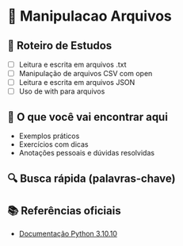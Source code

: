 # 📘 Manipulacao Arquivos

## 🧭 Roteiro de Estudos

- [ ] Leitura e escrita em arquivos .txt
- [ ] Manipulação de arquivos CSV com open
- [ ] Leitura e escrita em arquivos JSON
- [ ] Uso de with para arquivos

## 📂 O que você vai encontrar aqui

- Exemplos práticos
- Exercícios com dicas
- Anotações pessoais e dúvidas resolvidas

## 🔍 Busca rápida (palavras-chave)

<!-- manipulacao_arquivos, estudo, python, exemplos -->

## 📚 Referências oficiais

- [Documentação Python 3.10.10](https://docs.python.org/3.10/)
